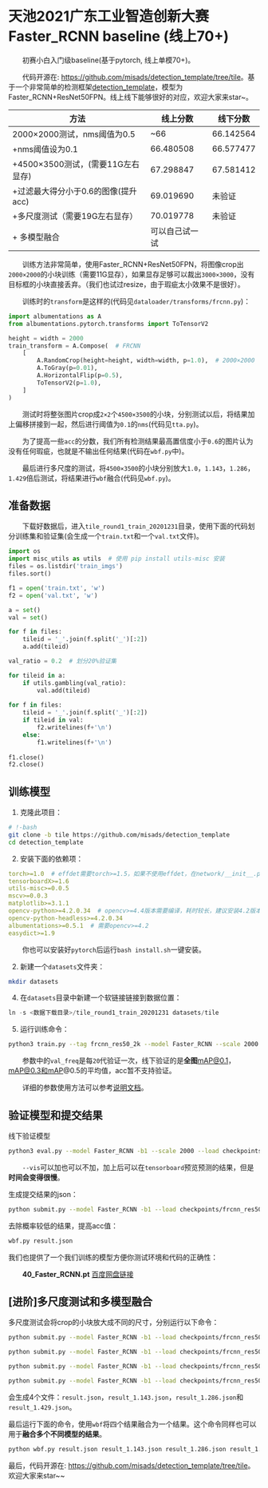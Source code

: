 # 天池2021广东工业智造创新大赛Faster_RCNN baseline (线上70+)

　　初赛小白入门级baseline(基于pytorch, 线上单模70+)。

　　代码开源在: <https://github.com/misads/detection_template/tree/tile>。基于一个非常简单的检测框架[detection_template](https://github.com/misads/detection_template)，模型为Faster_RCNN+ResNet50FPN。线上线下能够很好的对应，欢迎大家来star~。

| 方法                                | 线上分数       | 线下分数       |
| ----------------------------------- | -------------- | -------------- |
| 2000×2000测试，nms阈值为0.5         | ~66            |   66.142564    |
| +nms阈值设为0.1                     | 66.480508      | 66.577477      |
| +4500×3500测试，(需要11G左右显存)   | 67.298847      | 67.581412     |
| +过滤最大得分小于0.6的图像(提升acc) | 69.019690      |  未验证     |
| +多尺度测试（需要19G左右显存）      | 70.019778      |  未验证     |
| + 多模型融合                        | 可以自己试一试 |       |

　　训练方法非常简单，使用Faster_RCNN+ResNet50FPN，将图像crop出`2000×2000`的小块训练（需要11G显存），如果显存足够可以裁出`3000×3000`，没有目标框的小块直接丢弃。（我们也试过resize，由于瑕疵太小效果不是很好）。

　　训练时的`transform`是这样的(代码见`dataloader/transforms/frcnn.py`)：

```python
import albumentations as A
from albumentations.pytorch.transforms import ToTensorV2

height = width = 2000
train_transform = A.Compose(  # FRCNN
    [
        A.RandomCrop(height=height, width=width, p=1.0),  # 2000×2000
        A.ToGray(p=0.01),
        A.HorizontalFlip(p=0.5),
        ToTensorV2(p=1.0),
    ]
)
```

　　测试时将整张图片crop成`2×2`个`4500×3500`的小块，分别测试以后，将结果加上偏移拼接到一起，然后进行阈值为`0.1`的`nms`(代码见`tta.py`)。  

　　为了提高一些`acc`的分数，我们所有检测结果最高置信度小于`0.6`的图片认为没有任何瑕疵，也就是不输出任何结果(代码在`wbf.py`中)。  

　　最后进行多尺度的测试，将`4500×3500`的小块分别放大`1.0`，`1.143`，`1.286`，`1.429`倍后测试，将结果进行`wbf`融合(代码见`wbf.py`)。

## 准备数据

　　下载好数据后，进入`tile_round1_train_20201231`目录，使用下面的代码划分训练集和验证集(会生成一个`train.txt`和一个`val.txt`文件)。

```python
import os
import misc_utils as utils  # 使用 pip install utils-misc 安装
files = os.listdir('train_imgs')
files.sort()

f1 = open('train.txt', 'w')
f2 = open('val.txt', 'w')

a = set()
val = set()

for f in files:
    tileid = '_'.join(f.split('_')[:2])
    a.add(tileid)

val_ratio = 0.2  # 划分20%验证集

for tileid in a:
    if utils.gambling(val_ratio):
        val.add(tileid)
        
for f in files:
    tileid = '_'.join(f.split('_')[:2])
    if tileid in val:
        f2.writelines(f+'\n')
    else:
        f1.writelines(f+'\n')
        
f1.close()
f2.close()

```

## 训练模型

1. 克隆此项目：

```bash
# !-bash
git clone -b tile https://github.com/misads/detection_template
cd detection_template
```

2. 安装下面的依赖项：

```yml
torch>=1.0  # effdet需要torch>=1.5，如果不使用effdet，在network/__init__.py下将其注释掉
tensorboardX>=1.6
utils-misc>=0.0.5
mscv>=0.0.3
matplotlib>=3.1.1
opencv-python>=4.2.0.34  # opencv>=4.4版本需要编译，耗时较长，建议安装4.2版本
opencv-python-headless>=4.2.0.34
albumentations>=0.5.1  # 需要opencv>=4.2
easydict>=1.9
```

　　你也可以安装好`pytorch`后运行`bash install.sh`一键安装。

2. 新建一个`datasets`文件夹：

```bash
mkdir datasets
```

4. 在`datasets`目录中新建一个软链接链接到数据位置：

```python
ln -s <数据下载目录>/tile_round1_train_20201231 datasets/tile
```

5. 运行训练命令：

```bash
python3 train.py --tag frcnn_res50_2k --model Faster_RCNN --scale 2000 --val_freq 20
```

　　参数中的`val_freq`是每`20`代验证一次，线下验证的是**全图**mAP@0.1，mAP@0.3和mAP@0.5的平均值，acc暂不支持验证。  

　　详细的参数使用方法可以参考[说明文档](https://github.com/misads/detection_template/blob/tile/_assets/_docs/get_started.md#%E5%8F%82%E6%95%B0%E8%AF%B4%E6%98%8E)。

## 验证模型和提交结果

线下验证模型

```bash
python3 eval.py --model Faster_RCNN -b1 --scale 2000 --load checkpoints/frcnn_res50_2k/40_Faster_RCNN.pt --vis
```

　　`--vis`可以加也可以不加，加上后可以在`tensorboard`预览预测的结果，但是**时间会变得很慢**。  

生成提交结果的json：

```bash
python submit.py --model Faster_RCNN -b1 --load checkpoints/frcnn_res50_2k/40_Faster_RCNN.pt --scale 2000
```

去除概率较低的结果，提高acc值：

```bash
wbf.py result.json
```

我们也提供了一个我们训练的模型方便你测试环境和代码的正确性：

　　**40_Faster_RCNN.pt** [百度网盘链接]()

## [进阶]多尺度测试和多模型融合

多尺度测试会将crop的小块放大成不同的尺寸，分别运行以下命令：

```bash
python submit.py --model Faster_RCNN -b1 --load checkpoints/frcnn_res50_2k/40_Faster_RCNN.pt --scale 2000 --ms 1.
```
```bash
python submit.py --model Faster_RCNN -b1 --load checkpoints/frcnn_res50_2k/40_Faster_RCNN.pt --scale 2000 --ms 1.143
```
```bash
python submit.py --model Faster_RCNN -b1 --load checkpoints/frcnn_res50_2k/40_Faster_RCNN.pt --scale 2000 --ms 1.286
```
```bash
python submit.py --model Faster_RCNN -b1 --load checkpoints/frcnn_res50_2k/40_Faster_RCNN.pt --scale 2000 --ms 1.429
```

会生成4个文件：`result.json`，`result_1.143.json`，`result_1.286.json`和`result_1.429.json`。

最后运行下面的命令，使用`wbf`将四个结果融合为一个结果。这个命令同样也可以用于**融合多个不同模型的结果**。

```bash
python wbf.py result.json result_1.143.json result_1.286.json result_1.429.json
```



最后，代码开源在: <https://github.com/misads/detection_template/tree/tile>。欢迎大家来star~~


